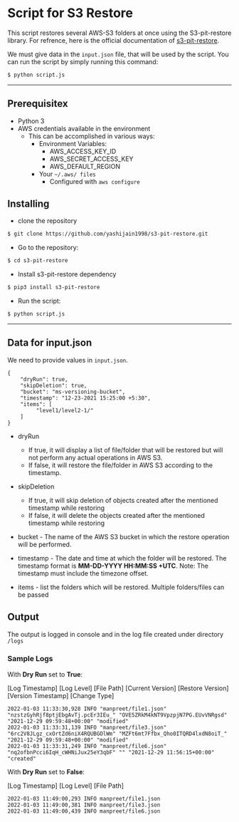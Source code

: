 # Script for S3 Restore
This script restores several AWS-S3 folders at once using the S3-pit-restore library.
For refrence, here is the official documentation of [s3-pit-restore](./script_README.md).

We must give data in the `input.json` file, that will be used by the script.
You can run the script by simply running this command:
```bash
$ python script.js
```
- - -

## Prerequisitex

  * Python 3
  * AWS credentials available in the environment
	* This can be accomplished in various ways:
		* Environment Variables:
			* AWS_ACCESS_KEY_ID
			* AWS_SECRET_ACCESS_KEY
			* AWS_DEFAULT_REGION
		* Your `~/.aws/ files`
			* Configured with `aws configure`

## Installing
- clone the repository
```bash
$ git clone https://github.com/yashijain1998/s3-pit-restore.git
```

- Go to the repository:
```bash
$ cd s3-pit-restore
```

- Install s3-pit-restore dependency
```bash
$ pip3 install s3-pit-restore
``` 

- Run the script:
```bash
$ python script.js
```
- - -

## Data for input.json
We need to provide values in `input.json`.

```
{
	"dryRun": true,
	"skipDeletion": true,
	"bucket": "ms-versioning-bucket",
	"timestamp": "12-23-2021 15:25:00 +5:30",
	"items": [
		 "level1/level2-1/"
	]
}
```

- dryRun 
  - If true, it will display a list of file/folder that will be restored but will not perform any actual operations in AWS S3.
  - If false, it will restore the file/folder in AWS S3 according to the timestamp.

- skipDeletion 
  - If true, it will skip deletion of objects created after the mentioned timestamp while restoring
  - If false, it will delete the objects created after the mentioned timestamp while restoring

- bucket - The name of the AWS S3 bucket in which the restore operation will be performed.

- timestamp - The date and time at which the folder will be restored. The timestamp format is **MM-DD-YYYY HH:MM:SS +UTC**. Note: The timestamp must include the timezone offset.

- items - list the folders which will be restored. Multiple folders/files can be passed

## Output 
The output is logged in console and in the log file created under directory `/logs`

### Sample Logs

With **Dry Run** set to **True**: 

[Log Timestamp] [Log Level] [File Path] [Current Version] [Restore Version] [Version Timestamp] [Change Type]

```
2022-01-03 11:33:30,928 INFO "manpreet/file1.json" "nzstzGyhRjf8ptjEbgAvTj.pcEr3IEu_" "OVE5ZRkM4kNT9VpzpjN7PG.EUvVNRgsd" "2021-12-29 09:59:48+00:00" "modified" 
2022-01-03 11:33:31,139 INFO "manpreet/file3.json" "6rc2V8JLgz_cxOrtZd6niX4RQUBGOlWm" "MZFt6mt7Ffbx_Qho0ITQRD4lxdN8oiT_" "2021-12-29 09:59:48+00:00" "modified" 
2022-01-03 11:33:31,249 INFO "manpreet/file6.json" "nq2ofbnPcci6IqH_cWHNiJux25eY3qbF" "" "2021-12-29 11:56:15+00:00" "created" 
```

With **Dry Run** set to **False**: 

[Log Timestamp] [Log Level] [File Path]

```
2022-01-03 11:49:00,293 INFO manpreet/file1.json
2022-01-03 11:49:00,381 INFO manpreet/file3.json
2022-01-03 11:49:00,439 INFO manpreet/file6.json
```
